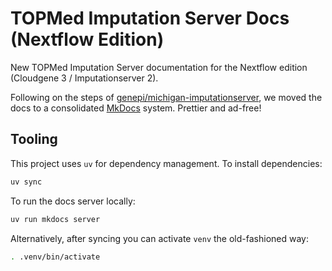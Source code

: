 # TOPMed Imputation Server Docs (Nextflow Edition)

New TOPMed Imputation Server documentation for the Nextflow edition (Cloudgene 3 / Imputationserver 2).

Following on the steps of [genepi/michigan-imputationserver](https://github.com/genepi/michigan-imputationserver), we moved the docs to a consolidated [MkDocs](https://www.mkdocs.org/) system. Prettier and ad-free!

## Tooling

This project uses `uv` for dependency management. To install dependencies:
```sh
uv sync
```
To run the docs server locally:
```sh
uv run mkdocs server
```
Alternatively, after syncing you can activate `venv` the old-fashioned way:
```sh
. .venv/bin/activate
```
